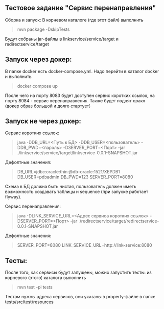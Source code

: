 ## Тестовое задание "Сервис перенаправления"

Сборка и запуск:
В корневом каталоге (где этот файл) выполнить 

> mvn package -DskipTests

Будут собраны jar-файлы в linkservice/service/target и redirectservice/target


## Запуск через докер:
В папке docker есть docker-compose.yml. Надо перейти в каталог docker и выполнить

> docker compose up

После чего на порту 8083 будет доступен сервис коротких ссылок, на порту 8084 - сервис перенаправления.
Также будет поднят оракл (докер образ большой и долго стартует)


## Запуск не через докер:

Сервис коротких ссылок:

> java -DDB_URL=<Путь к БД> -DDB_USER=<пользователь> -DDB_PWD=<пароль> -DSERVER_PORT=<Порт> -jar ./linkservice/service/target/linkservice-0.0.1-SNAPSHOT.jar

Дефолтные значения:
> DB_URL=jdbc:oracle:thin:@db-oracle:1521/XEPDB1
DB_USER=pdbadmin
DB_PWD=123
SERVER_PORT=8080

Схема в БД должна быть чистая, пользователь должен иметь возможность создавать таблицы и sequence (при запуске работает flyway).

Сервис перенаправления:

> java -DLINK_SERVICE_URL=<Адрес сервиса коротких ссылок> -DSERVER_PORT=<Порт> -jar ./redirectservice/target/redirectservice-0.0.1-SNAPSHOT.jar

Дефолтные значения: 

> SERVER_PORT=8080
LINK_SERVICE_URL=http://link-service:8080

## Тесты:

После того, как сервисы будут запущены, можно запустить тесты:
из корневого (этого) каталога выполнить

>mvn test -pl tests

Тестам нужны адреса сервисов, они указаны в property-файле в папке tests/src/test/resources